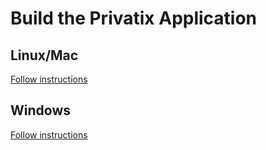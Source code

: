 # Build the Privatix Application

## Linux/Mac

[Follow instructions](unix/README.md)

## Windows

[Follow instructions](win/README.md)
